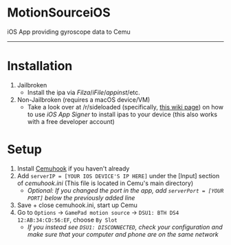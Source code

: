 # MotionSourceiOS
iOS App providing gyroscope data to Cemu

---

# Installation

1. Jailbroken
   * Install the ipa via *Filza*/*iFile*/*appinst*/etc.
2. Non-Jailbroken (requires a macOS device/VM)
   * Take a look over at /r/sideloaded (specifically, [this wiki page](https://old.reddit.com/r/sideloaded/wiki/ipasigning)) on how to use *iOS App Signer* to install ipas to your device (this also works with a free developer account)

# Setup

1. Install [Cemuhook](https://sshnuke.net/cemuhook/) if you haven't already
2. Add `serverIP = [YOUR IOS DEVICE'S IP HERE]` under the [Input] section of *cemuhook.ini* (This file is located in Cemu's main directory)
   * *Optional: If you changed the port in the app, add `serverPort = [YOUR PORT]` below the previously added line*
3. Save + close cemuhook.ini, start up Cemu
4. Go to `Options` -> `GamePad motion source` -> `DSU1: BTH DS4 12:AB:34:CD:56:EF`, choose `By Slot`
   * *If you instead see `DSU1: DISCONNECTED`, check your configuration and make sure that your computer and phone are on the same network*
